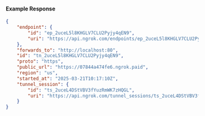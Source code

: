 <!-- Code generated for API Clients. DO NOT EDIT. -->

#### Example Response

```json
{
	"endpoint": {
		"id": "ep_2uceL5l8KHGLV7CLU2Pyjy4qEN9",
		"uri": "https://api.ngrok.com/endpoints/ep_2uceL5l8KHGLV7CLU2Pyjy4qEN9"
	},
	"forwards_to": "http://localhost:80",
	"id": "tn_2uceL5l8KHGLV7CLU2Pyjy4qEN9",
	"proto": "https",
	"public_url": "https://07844a474fe6.ngrok.paid",
	"region": "us",
	"started_at": "2025-03-21T10:17:10Z",
	"tunnel_session": {
		"id": "ts_2uceL4DStVBV3fYuzRmWK7zHQGL",
		"uri": "https://api.ngrok.com/tunnel_sessions/ts_2uceL4DStVBV3fYuzRmWK7zHQGL"
	}
}
```
